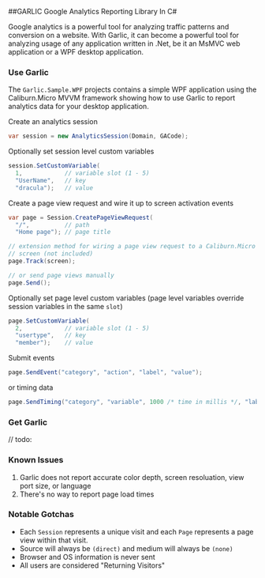 ##GARLIC
Google Analytics Reporting Library In C#

Google analytics is a powerful tool for analyzing traffic patterns and conversion on a website. 
With Garlic, it can become a powerful tool for analyzing usage of any application written in
.Net, be it an MsMVC web application or a WPF desktop application.

### Use Garlic

The `Garlic.Sample.WPF` projects contains a simple WPF application using the Caliburn.Micro MVVM
framework showing how to use Garlic to report analytics data for your desktop application.

Create an analytics session

```csharp
var session = new AnalyticsSession(Domain, GACode);
```

Optionally set session level custom variables

```csharp
session.SetCustomVariable(
  1,            // variable slot (1 - 5)
  "UserName",   // key
  "dracula");   // value
```

Create a page view request and wire it up to screen activation events

```csharp
var page = Session.CreatePageViewRequest(
  "/",          // path
  "Home page"); // page title

// extension method for wiring a page view request to a Caliburn.Micro 
// screen (not included)
page.Track(screen); 

// or send page views manually
page.Send();
```

Optionally set page level custom variables (page level variables override session variables in the same `slot`)

```csharp
page.SetCustomVariable(
  2,            // variable slot (1 - 5) 
  "usertype",   // key
  "member");    // value
```

Submit events

```csharp
page.SendEvent("category", "action", "label", "value");
```

or timing data

```csharp
page.SendTiming("category", "variable", 1000 /* time in millis */, "label");
```

### Get Garlic

// todo:

### Known Issues

1. Garlic does not report accurate color depth, screen resoluation, view port size, or language
2. There's no way to report page load times

### Notable Gotchas

* Each `Session` represents a unique visit and each `Page` represents a page view within that visit.
* Source will always be `(direct)` and medium will always be `(none)`
* Browser and OS information is never sent
* All users are considered "Returning Visitors"